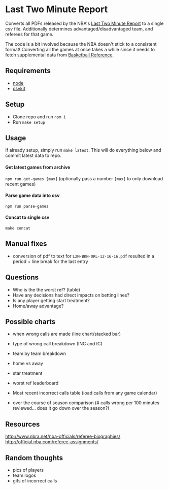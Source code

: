# Last Two Minute Report
Converts all PDFs released by the NBA's [Last Two Minute Report](http://official.nba.com/nba-last-two-minute-reports-archive/) to a single csv file. Additionally determines advantaged/disadvantaged team, and referees for that game.

The code is a bit involved because the NBA doesn't stick to a consistent format! Converting all the games at once takes a while since it needs to fetch supplemental data from [Basketball Reference](https://basketball-reference.com).

## Requirements
* [node](https://node.js.org)
* [csvkit](https://csvkit.readthedocs.org)

## Setup
* Clone repo and run `npm i`
* Run `make setup`

## Usage

If already setup, simply run `make latest`. This will do everything below and commit latest data to repo.

#### Get latest games from archive
`npm run get-games [max]` (optionally pass a number `[max]` to only download recent games)

#### Parse game data into csv
`npm run parse-games`

#### Concat to single csv
`make concat`

## Manual fixes
* conversion of pdf to text for `L2M-BKN-ORL-12-16-16.pdf` resulted in a period + line break for the last entry

## Questions
* Who is the the worst ref? (table)
* Have any decisions had direct impacts on betting lines?
* Is any player getting start treatment?
* Home/away advantage?

## Possible charts
* when wrong calls are made (line chart/stacked bar)
* type of wrong call breakdown (INC and IC)
* team by team breakdown
* home vs away
* star treatment
* worst ref leaderboard
* Most recent incorrect calls table (load calls from any game calendar)

* over the course of season comparison (# calls wrong per 100 minutes reviewed... does it go down over the season?)

## Resources
http://www.nbra.net/nba-officials/referee-biographies/
http://official.nba.com/referee-assignments/


## Random thoughts
* pics of players
* team logos
* gifs of incorrect calls
